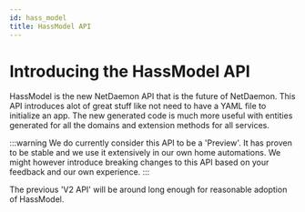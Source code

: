 ```yaml
---
id: hass_model
title: HassModel API
---
```


# Introducing the HassModel API
HassModel is the new NetDaemon API that is the future of NetDaemon. This API introduces alot of great stuff like not need to have a YAML file to initialize an app. The new generated code is much more useful with entities generated for all the domains and extension methods for all services.

:::warning
We do currently consider this API to be a 'Preview'. It has proven to be stable and we use it extensively in our own home automations. We might however introduce breaking changes to this API based on your feedback and our own experience.
:::


The previous 'V2 API' will be around long enough for reasonable adoption of HassModel. 
